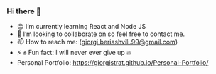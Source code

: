 ### Hi there 👋

- :blush: I’m currently learning React and Node JS
- 👯 I’m looking to collaborate on so feel free to contact me.
- 📫 How to reach me: (giorgi.beriashvili.99@gmail.com)
- ⚡ :fist: Fun fact: I will never ever give up :fire:
- Personal Portfolio: https://giorgistrat.github.io/Personal-Portfolio/

